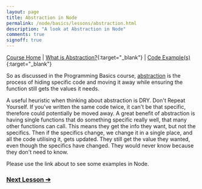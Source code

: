 ```yaml
---
layout: page
title: Abstraction in Node
permalink: /node/basics/lessons/abstraction.html
description: "A look at Abstraction in Node"
comments: true
signoff: true
---
```

[Course Home](../../course) \| [What is Abstraction?](/programming/lessons/abstraction){:target="_blank"} \| [Code Example(s)](https://github.com/mwinteringham/free-node-basics-course/blob/master/nodelessons/G_Abstraction.js){:target="_blank"}

So as discussed in the Programming Basics course, [abstraction](/programming/lessons/abstraction) is the process of hiding specific code and moving it away while ensuring the function still gets the values it needs.

A useful heuristic when thinking about abstraction is DRY. Don't Repeat Yourself. If you've written the same code twice, it can't be that specific, therefore could potentially be moved away. A great benefit of abstraction is having single functions that do something specific really well, that many other functions can call. This means they get the info they want, but not the specifics. Then if the specifics change, we change it in a single place, and all the code utilising it, gets updated. They still get the value they wanted, even though the specifics have changed. They would never know because they don't need to know.

Please use the link about to see some examples in Node.

### [Next Lesson &#10132;](../lessons/encapsulation.html)
